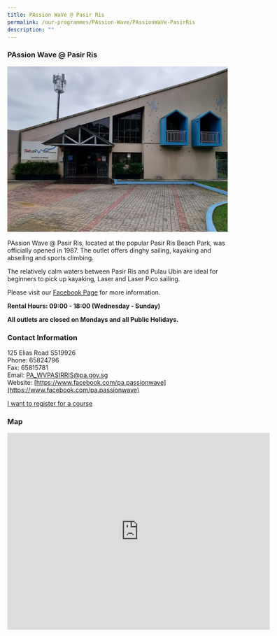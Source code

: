 ```yaml
---
title: PAssion WaVe @ Pasir Ris
permalink: /our-programmes/PAssion-Wave/PAssionWaVe-PasirRis
description: ""
---
```

### PAssion Wave @ Pasir Ris
![](/images/Programmes/PAssion%20Wave/PAssion%20Wave%20@%20Pasir%20Ris.jpg)

PAssion Wave @ Pasir Ris, located at the popular Pasir Ris Beach Park, was officially opened in 1987. The outlet offers dinghy sailing, kayaking and abseiling and sports climbing.

The relatively calm waters between Pasir Ris and Pulau Ubin are ideal for beginners to pick up kayaking, Laser and Laser Pico sailing. 

Please visit our [Facebook Page](https://www.facebook.com/pa.passionwave) for more information.

****Rental Hours: 09:00 - 18:00 (Wednesday - Sunday)****

****All outlets are closed on Mondays and all Public Holidays.****

### Contact Information

125 Elias Road S519926  
Phone: 65824796  
Fax: 65815781  
Email: [PA\_WVPASIRRIS@pa.gov.sg](mailto:PA_WVPASIRRIS@pa.gov.sg)  
Website: [https://www.facebook.com/pa.passionwave](https://www.facebook.com/pa.passionwave)

[I want to register for a course](https://www.onepa.gov.sg/)

### Map

<iframe src="https://www.google.com/maps/embed?pb=!1m18!1m12!1m3!1d3988.652224320954!2d103.93864752838276!3d1.385283958630048!2m3!1f0!2f0!3f0!3m2!1i1024!2i768!4f13.1!3m3!1m2!1s0x31da3dc13235a26b%3A0x2fef0ef91772d159!2s125%20Elias%20Rd%2C%20Singapore%20519926!5e0!3m2!1sen!2ssg!4v1655786344989!5m2!1sen!2ssg" width="600" height="450" style="border:0;" allowfullscreen="" loading="lazy"></iframe>